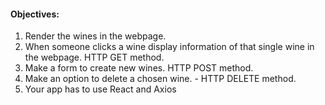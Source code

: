 #### Objectives:

1. Render the wines in the webpage.
2. When someone clicks a wine display information of that single wine in the webpage. HTTP GET method.
3. Make a form to create new wines. HTTP POST method.
4. Make an option to delete a chosen wine. - HTTP DELETE method.
5. Your app has to use React and Axios